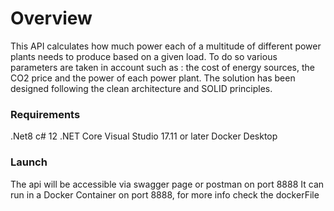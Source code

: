 # Overview
This API calculates how much power each of a multitude of different power plants needs to produce based on a given load. To do so various parameters are taken in account such as : the cost of energy sources, the CO2 price and the power of each power plant.
The solution has been designed following the clean architecture and SOLID principles.

### Requirements

.Net8
c# 12
.NET Core
Visual Studio 17.11 or later
Docker Desktop 

### Launch
The api will be accessible via swagger page or postman on port 8888
It can run in a Docker Container on port 8888, for more info check the dockerFile
